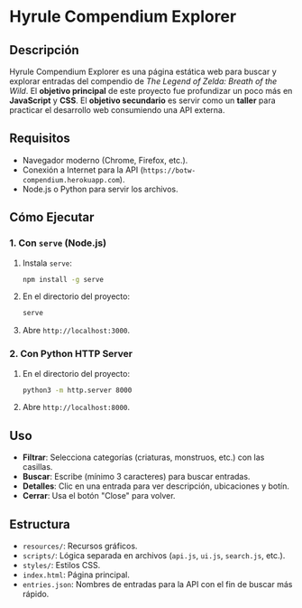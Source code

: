 # Hyrule Compendium Explorer

## Descripción

Hyrule Compendium Explorer es una página estática web para buscar y explorar entradas del compendio de *The Legend of Zelda: Breath of the Wild*. El **objetivo principal** de este proyecto fue profundizar un poco más en **JavaScript** y **CSS**. El **objetivo secundario** es servir como un **taller** para practicar el desarrollo web consumiendo una API externa.

## Requisitos

- Navegador moderno (Chrome, Firefox, etc.).
- Conexión a Internet para la API (`https://botw-compendium.herokuapp.com`).
- Node.js o Python para servir los archivos.

## Cómo Ejecutar

### 1. Con `serve` (Node.js)
1. Instala `serve`:
   ```bash
   npm install -g serve
   ```
2. En el directorio del proyecto:
   ```bash
   serve
   ```
3. Abre `http://localhost:3000`.

### 2. Con Python HTTP Server
1. En el directorio del proyecto:
   ```bash
   python3 -m http.server 8000
   ```
2. Abre `http://localhost:8000`.

## Uso

- **Filtrar**: Selecciona categorías (criaturas, monstruos, etc.) con las casillas.
- **Buscar**: Escribe (mínimo 3 caracteres) para buscar entradas.
- **Detalles**: Clic en una entrada para ver descripción, ubicaciones y botín.
- **Cerrar**: Usa el botón "Close" para volver.

## Estructura

- `resources/`: Recursos gráficos.
- `scripts/`: Lógica separada en archivos (`api.js`, `ui.js`, `search.js`, etc.).
- `styles/`: Estilos CSS.
- `index.html`: Página principal.
- `entries.json`: Nombres de entradas para la API con el fin de buscar más rápido.

